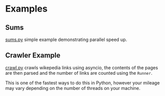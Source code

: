 # Examples
## Sums
[sums.py](./sums.py) simple example demonstrating parallel speed up.

## Crawler Example
[crawl.py](./crawl.py) crawls wikepedia links using asyncio, the contents of the pages are then parsed and the number of links are counted using the `Runner`. 

This is one of the fastest ways to do this in Python, however your mileage may vary depending on the number of threads on your machine.
